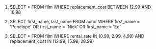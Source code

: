 1. SELECT * FROM film WHERE replacement_cost BETWEEN 12.99 AND 16.98

2. SELECT first_name, last_name FROM actor WHERE first_name = 'Penelope' OR first_name = 'Nick' OR first_name = 'Ed'

3. SELECT  * FROM film WHERE rental_rate IN (0.99, 2.99, 4.99) AND replacement_cost IN (12.99, 15.99, 28.99)
